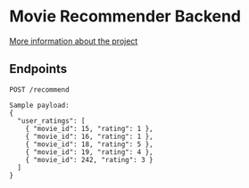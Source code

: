 # Movie Recommender Backend

[More information about the project](https://community.wandb.ai/t/creating-a-movie-recommender/190)

## Endpoints

```
POST /recommend

Sample payload:
{
  "user_ratings": [
    { "movie_id": 15, "rating": 1 },
    { "movie_id": 16, "rating": 1 },
    { "movie_id": 18, "rating": 5 },
    { "movie_id": 19, "rating": 4 },
    { "movie_id": 242, "rating": 3 }
  ]
}

```
